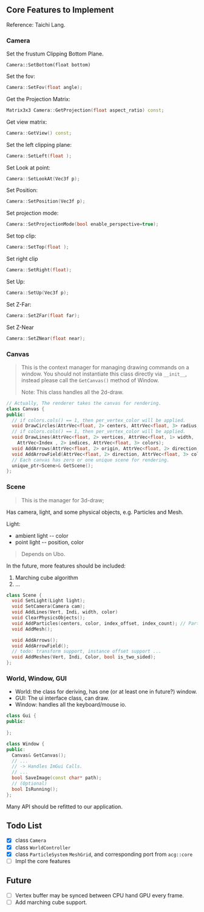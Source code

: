 ## Core Features to Implement

Reference: Taichi Lang.

### Camera

Set the frustum Clipping Bottom Plane.

```
Camera::SetBottom(float bottom)
```

Set the fov:

```cpp
Camera::SetFov(float angle);
```

Get the Projection Matrix:

```cpp
Matrix3x3 Camera::GetProjection(float aspect_ratio) const;
```

Get view matrix:

```cpp
Camera::GetView() const;
```

Set the left clipping plane:

```cpp
Camera::SetLeft(float );
```

Set Look at point:

```cpp
Camera::SetLookAt(Vec3f p);
```

Set Position:

```cpp
Camera::SetPosition(Vec3f p);
```

Set projection mode:

```cpp
Camera::SetProjectionMode(bool enable_perspective=true);
```

Set top clip:

```cpp
Camera::SetTop(float );
```

Set right clip

```cpp
Camera::SetRight(float);
```

Set Up:

```cpp
Camera::SetUp(Vec3f p);
```

Set Z-Far:

```cpp
Camera::SetZFar(float far);
```

Set Z-Near

```cpp
Camera::SetZNear(float near);
```

### Canvas

> This is the context manager for managing drawing commands on a window. You should not instantiate this class directly via `__init__`, instead please call the `GetCanvas()` method of Window.
>
> Note: This class handles all the 2d-draw.

```cpp
// Actually, The renderer takes the canvas for rendering.
class Canvas {
public:
  // if colors.cols() == 1, then per_vertex_color will be applied.
  void DrawCircles(AttrVec<float, 2> centers, AttrVec<float, 3> radius, AttrVec<float, 3> colors);
  // if colors.cols() == 1, then per_vertex_color will be applied.
  void DrawLines(AttrVec<float, 2> vertices, AttrVec<float, 1> width,
    AttrVec<Index , 2> indices, AttrVec<float, 3> colors);
  void AddArrows(AttrVec<float, 2> origin, AttrVec<float, 2> direction, AttrVec<float, 1> radius, AttrVec<float, 3> colors);
  void AddArrowField(AttrVec<float, 2> direction, AttrVec<float, 3> colors, AttrVec<float, 1> radius);
  // Each canvas has zero or one unique scene for rendering.
  unique_ptr<Scene>& GetScene();
};
```

### Scene

> This is the manager for 3d-draw;

Has camera, light, and some physical objects, e.g. Particles and Mesh.

Light:
- ambient light -- color
- point light -- position, color

> Depends on Ubo.

In the future, more features should be included:

1. Marching cube algorithm
2. ...

```cpp
class Scene {
  void SetLight(Light light);
  void SetCamera(Camera cam);
  void AddLines(Vert, Indi, width, color)
  void ClearPhysicsObjects();
  void AddParticles(centers, color, index_offset, index_count); // Particles should be add in group.
  void AddMesh();

  void AddArrows();
  void AddArrowField();
  // todo: transform support, instance offset support ...
  void AddMeshes(Vert, Indi, Color, bool is_two_sided);
};
```

### World, Window, GUI

- World: the class for deriving, has one (or at least one in future?) window. 
- GUI: The ui interface class, can draw.
- Window: handles all the keyboard/mouse io.

```cpp
class Gui {
public:
  
};
```

```cpp
class Window {
public:
  Canvas& GetCanvas();
  // ...
  // -> Handles ImGui Calls.
  // ...
  bool SaveImage(const char* path);
  // (Optional)
  bool IsRunning();
};
```


Many API should be refitted to our application.

## Todo List

- [x] class `Camera`
- [x] class `WorldController`
- [x] class `ParticleSystem` `MeshGrid`, and corresponding port from `acg::core`
- [ ] Impl the core features

## Future

- [ ] Vertex buffer may be synced between CPU hand GPU every frame.
- [ ] Add marching cube support.
